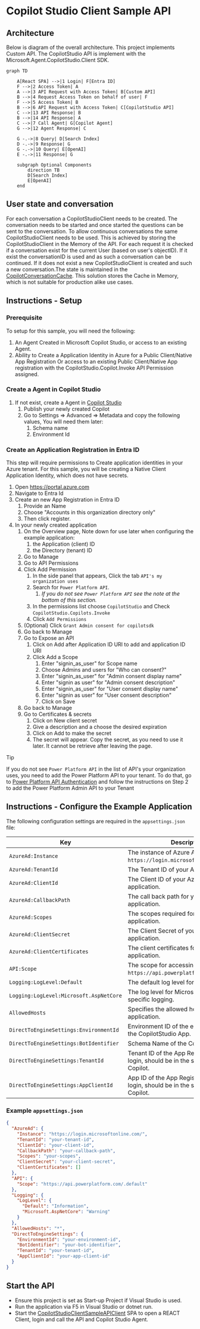 # Copilot Studio Client Sample API

## Architecture

Below is diagram of the overall architecture. This project implements Custom API. The CopilotStudio API is implement with the Microsoft.Agent.CopilotStudio.Client SDK.

```mermaid
graph TD

    A[React SPA] -->|1 Login| F[Entra ID]
    F -->|2 Access Token| A
    A -->|3 API Request with Access Token| B[Custom API]
    B -->|4 Request Access Token on behalf of user| F
    F -->|5 Access Token| B
    B -->|6 API Request with Access Token| C[CopilotStudio API]
    C -->|13 API Response| B
    B -->|14 API Response| A
    C -->|7 Call Agent| G[Copilot Agent]
    G -->|12 Agent Response| C

    G -.->|8 Query| D[Search Index]
    D -.->|9 Response| G
    G -.->|10 Query| E[OpenAI]
    E -.->|11 Response| G

    subgraph Optional Components
        direction TB
        D[Search Index]
        E[OpenAI]
    end
```

## User state and conversation

For each conversation a CopilotStudioClient needs to be created. The conversation needs to be started and once started the questions can be sent to the conversation. To allow continuous conversations the same CopilotStudioClient needs to be used. This is achieved by storing the CopilotStudioClient in the Memory of the API. For each request it is checked if a conversation exist for the current User (based on user's objectID). If it exist the conversationID is used and as such a conversation can be continued. If it does not exist a new CopilotStudioClient is created and such a new conversation.The state is maintained in the [CopilotConversationCache](./Services/CopilotConversationCache.cs). This solution stores the Cache in Memory, which is not suitable for production alike use cases.

## Instructions - Setup

### Prerequisite

To setup for this sample, you will need the following:

1. An Agent Created in Microsoft Copilot Studio, or access to an existing Agent.
1. Ability to Create a Application Identity in Azure for a Public Client/Native App Registration Or access to an existing Public Client/Native App registration with the CopilotStudio.Copilot.Invoke API Permission assigned. 

### Create a Agent in Copilot Studio

1. If not exist, create a Agent in [Copilot Studio](https://copilotstudio.microsoft.com)
    1. Publish your newly created Copilot
    1. Go to Settings => Advanced => Metadata and copy the following values, You will need them later:
        1. Schema name
        1. Environment Id

### Create an Application Registration in Entra ID

This step will require permissions to Create application identities in your Azure tenant. For this sample, you will be creating a Native Client Application Identity, which does not have secrets.

1. Open https://portal.azure.com 
1. Navigate to Entra Id
1. Create an new App Registration in Entra ID
    1. Provide an Name
    1. Choose "Accounts in this organization directory only"
    1. Then click register.
1. In your newly created application
    1. On the Overview page, Note down for use later when configuring the example application:
        1. the Application (client) ID
        1. the Directory (tenant) ID
    1. Go to Manage
    1. Go to API Permissions
    1. Click Add Permission
        1. In the side panel that appears, Click the tab `API's my organization uses`
        1. Search for `Power Platform API`.
            1. *If you do not see `Power Platform API` see the note at the bottom of this section.*
        1. In the permissions list choose `CopilotStudio` and Check `CopilotStudio.Copilots.Invoke`
        1. Click `Add Permissions`
    1. (Optional) Click `Grant Admin consent for copilotsdk`
    1. Go back to Manage
    1. Go to Expose an API
        1. Click on Add after Application ID URI to add and application ID URI
        1. Click Add a Scope
            1. Enter "signin_as_user" for Scope name
            1. Choose Admins and users for "Who can consent?"
            1. Enter "signin_as_user" for "Admin consent display name"
            1. Enter "signin as user" for "Admin consent description"
            1. Enter "signin_as_user" for "User consent display name"
            1. Enter "signin as user" for "User consent description"
            1. Click on Save
    1. Go back to Manage
    1. Go to Certificates & secrets
        1. Click on New client secret
        1. Give a description and a choose the desired expiration
        1. Click on Add to make the secret
        1. The secret will appear. Copy the secret, as you need to use it later. It cannot be retrieve after leaving the page.

> [!TIP]
> If you do not see `Power Platform API` in the list of API's your organization uses, you need to add the Power Platform API to your tenant. To do that, go to [Power Platform API Authentication](https://learn.microsoft.com/power-platform/admin/programmability-authentication-v2#step-2-configure-api-permissions) and follow the instructions on Step 2 to add the Power Platform Admin API to your Tenant

## Instructions - Configure the Example Application

The following configuration settings are required in the `appsettings.json` file:

| Key                                      | Description                                                                 |
|------------------------------------------|-----------------------------------------------------------------------------|
| `AzureAd:Instance`                       | The instance of Azure AD (e.g., `https://login.microsoftonline.com/`).      |
| `AzureAd:TenantId`                       | The Tenant ID of your Azure AD.                                             |
| `AzureAd:ClientId`                       | The Client ID of your Azure AD application.                                 |
| `AzureAd:CallbackPath`                   | The call back path for your Azure AD application.                            |
| `AzureAd:Scopes`                         | The scopes required for your Azure AD application.                          |
| `AzureAd:ClientSecret`                   | The Client Secret of your Azure AD application.                             |
| `AzureAd:ClientCertificates`             | The client certificates for your Azure AD application.                      |
| `API:Scope`                              | The scope for accessing the API (e.g., `https://api.powerplatform.com/.default`). |
| `Logging:LogLevel:Default`               | The default log level for logging.                                          |
| `Logging:LogLevel:Microsoft.AspNetCore`  | The log level for Microsoft.AspNetCore-specific logging.                    |
| `AllowedHosts`                           | Specifies the allowed hosts for the application.                            |
| `DirectToEngineSettings:EnvironmentId`   | Environment ID of the environment with the CopilotStudio App.               |
| `DirectToEngineSettings:BotIdentifier`   | Schema Name of the Copilot to use.                                          |
| `DirectToEngineSettings:TenantId`        | Tenant ID of the App Registration used to login, should be in the same tenant as the Copilot. |
| `DirectToEngineSettings:AppClientId`     | App ID of the App Registration used to login, should be in the same tenant as the Copilot. |

### Example `appsettings.json`

```json
{
  "AzureAd": {
    "Instance": "https://login.microsoftonline.com/",
    "TenantId": "your-tenant-id",
    "ClientId": "your-client-id",
    "CallbackPath": "your-callback-path",
    "Scopes": "your-scopes",
    "ClientSecret": "your-client-secret",
    "ClientCertificates": []
  },
  "API": {
    "Scope": "https://api.powerplatform.com/.default"
  },
  "Logging": {
    "LogLevel": {
      "Default": "Information",
      "Microsoft.AspNetCore": "Warning"
    }
  },
  "AllowedHosts": "*",
  "DirectToEngineSettings": {
    "EnvironmentId": "your-environment-id",
    "BotIdentifier": "your-bot-identifier",
    "TenantId": "your-tenant-id",
    "AppClientId": "your-app-client-id"
  }
}
```

## Start the API

- Ensure this project is set as Start-up Project if Visual Studio is used.
- Run the application via F5 in Visual Studio or dotnet run.
- Start the [CopilotStudioClientSampleAPIClient](..\CopilotStudioClientSampleAPIClient/README.md) SPA to open a REACT Client, login and call the API and Copilot Studio Agent.
